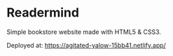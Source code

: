 # Readermind

Simple bookstore website made with HTML5 &amp; CSS3.

Deployed at: https://agitated-yalow-15bb41.netlify.app/

